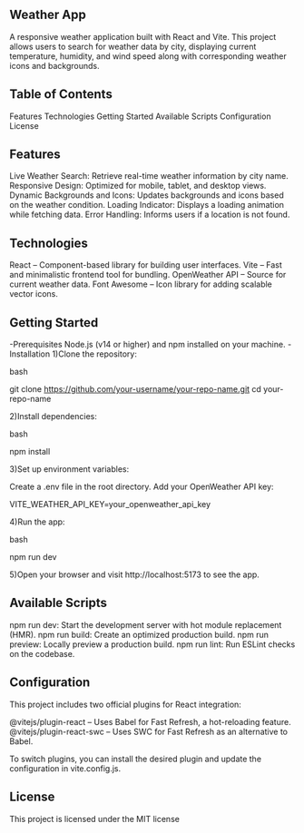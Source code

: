 Weather App
-----------

A responsive weather application built with React and Vite. This project allows users to search for weather data by city, displaying current temperature, humidity, and wind speed along with corresponding weather icons and backgrounds.

Table of Contents
-----------------

Features
Technologies
Getting Started
Available Scripts
Configuration
License


Features
--------
Live Weather Search: Retrieve real-time weather information by city name.
Responsive Design: Optimized for mobile, tablet, and desktop views.
Dynamic Backgrounds and Icons: Updates backgrounds and icons based on the weather condition.
Loading Indicator: Displays a loading animation while fetching data.
Error Handling: Informs users if a location is not found.

Technologies
------------
React – Component-based library for building user interfaces.
Vite – Fast and minimalistic frontend tool for bundling.
OpenWeather API – Source for current weather data.
Font Awesome – Icon library for adding scalable vector icons.

Getting Started
---------------
-Prerequisites
Node.js (v14 or higher) and npm installed on your machine.
-Installation
1)Clone the repository:

bash

git clone https://github.com/your-username/your-repo-name.git
cd your-repo-name

2)Install dependencies:

bash

npm install

3)Set up environment variables:

Create a .env file in the root directory.
Add your OpenWeather API key:

VITE_WEATHER_API_KEY=your_openweather_api_key

4)Run the app:

bash

npm run dev

5)Open your browser and visit http://localhost:5173 to see the app.

Available Scripts
-----------------
npm run dev: Start the development server with hot module replacement (HMR).
npm run build: Create an optimized production build.
npm run preview: Locally preview a production build.
npm run lint: Run ESLint checks on the codebase.


Configuration
-------------
This project includes two official plugins for React integration:

@vitejs/plugin-react – Uses Babel for Fast Refresh, a hot-reloading feature.
@vitejs/plugin-react-swc – Uses SWC for Fast Refresh as an alternative to Babel.

To switch plugins, you can install the desired plugin and update the configuration in vite.config.js.

License
-------
This project is licensed under the MIT license
